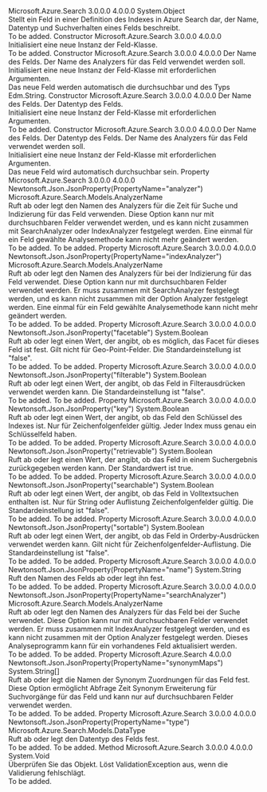 <Type Name="Field" FullName="Microsoft.Azure.Search.Models.Field">
  <TypeSignature Language="C#" Value="public class Field" />
  <TypeSignature Language="ILAsm" Value=".class public auto ansi beforefieldinit Field extends System.Object" />
  <TypeSignature Language="DocId" Value="T:Microsoft.Azure.Search.Models.Field" />
  <TypeSignature Language="VB.NET" Value="Public Class Field" />
  <TypeSignature Language="F#" Value="type Field = class" />
  <AssemblyInfo>
    <AssemblyName>Microsoft.Azure.Search</AssemblyName>
    <AssemblyVersion>3.0.0.0</AssemblyVersion>
    <AssemblyVersion>4.0.0.0</AssemblyVersion>
  </AssemblyInfo>
  <Base>
    <BaseTypeName>System.Object</BaseTypeName>
  </Base>
  <Interfaces />
  <Docs>
    <summary>
            Stellt ein Feld in einer Definition des Indexes in Azure Search dar, der Name, Datentyp und Suchverhalten eines Felds beschreibt.
            <see href="https://docs.microsoft.com/rest/api/searchservice/Create-Index" /></summary>
    <remarks>To be added.</remarks>
  </Docs>
  <Members>
    <Member MemberName=".ctor">
      <MemberSignature Language="C#" Value="public Field ();" />
      <MemberSignature Language="ILAsm" Value=".method public hidebysig specialname rtspecialname instance void .ctor() cil managed" />
      <MemberSignature Language="DocId" Value="M:Microsoft.Azure.Search.Models.Field.#ctor" />
      <MemberSignature Language="VB.NET" Value="Public Sub New ()" />
      <MemberType>Constructor</MemberType>
      <AssemblyInfo>
        <AssemblyName>Microsoft.Azure.Search</AssemblyName>
        <AssemblyVersion>3.0.0.0</AssemblyVersion>
        <AssemblyVersion>4.0.0.0</AssemblyVersion>
      </AssemblyInfo>
      <Parameters />
      <Docs>
        <summary>
            Initialisiert eine neue Instanz der Feld-Klasse.
            </summary>
        <remarks>To be added.</remarks>
      </Docs>
    </Member>
    <Member MemberName=".ctor">
      <MemberSignature Language="C#" Value="public Field (string name, Microsoft.Azure.Search.Models.AnalyzerName analyzerName);" />
      <MemberSignature Language="ILAsm" Value=".method public hidebysig specialname rtspecialname instance void .ctor(string name, class Microsoft.Azure.Search.Models.AnalyzerName analyzerName) cil managed" />
      <MemberSignature Language="DocId" Value="M:Microsoft.Azure.Search.Models.Field.#ctor(System.String,Microsoft.Azure.Search.Models.AnalyzerName)" />
      <MemberSignature Language="F#" Value="new Microsoft.Azure.Search.Models.Field : string * Microsoft.Azure.Search.Models.AnalyzerName -&gt; Microsoft.Azure.Search.Models.Field" Usage="new Microsoft.Azure.Search.Models.Field (name, analyzerName)" />
      <MemberType>Constructor</MemberType>
      <AssemblyInfo>
        <AssemblyName>Microsoft.Azure.Search</AssemblyName>
        <AssemblyVersion>3.0.0.0</AssemblyVersion>
        <AssemblyVersion>4.0.0.0</AssemblyVersion>
      </AssemblyInfo>
      <Parameters>
        <Parameter Name="name" Type="System.String" />
        <Parameter Name="analyzerName" Type="Microsoft.Azure.Search.Models.AnalyzerName" />
      </Parameters>
      <Docs>
        <param name="name">Der Name des Felds.</param>
        <param name="analyzerName">Der Name des Analyzers für das Feld verwendet werden soll.</param>
        <summary>
            Initialisiert eine neue Instanz der Feld-Klasse mit erforderlichen Argumenten.
            </summary>
        <remarks>Das neue Feld werden automatisch die durchsuchbar und des Typs Edm.String.</remarks>
      </Docs>
    </Member>
    <Member MemberName=".ctor">
      <MemberSignature Language="C#" Value="public Field (string name, Microsoft.Azure.Search.Models.DataType dataType);" />
      <MemberSignature Language="ILAsm" Value=".method public hidebysig specialname rtspecialname instance void .ctor(string name, class Microsoft.Azure.Search.Models.DataType dataType) cil managed" />
      <MemberSignature Language="DocId" Value="M:Microsoft.Azure.Search.Models.Field.#ctor(System.String,Microsoft.Azure.Search.Models.DataType)" />
      <MemberSignature Language="F#" Value="new Microsoft.Azure.Search.Models.Field : string * Microsoft.Azure.Search.Models.DataType -&gt; Microsoft.Azure.Search.Models.Field" Usage="new Microsoft.Azure.Search.Models.Field (name, dataType)" />
      <MemberType>Constructor</MemberType>
      <AssemblyInfo>
        <AssemblyName>Microsoft.Azure.Search</AssemblyName>
        <AssemblyVersion>3.0.0.0</AssemblyVersion>
        <AssemblyVersion>4.0.0.0</AssemblyVersion>
      </AssemblyInfo>
      <Parameters>
        <Parameter Name="name" Type="System.String" />
        <Parameter Name="dataType" Type="Microsoft.Azure.Search.Models.DataType" />
      </Parameters>
      <Docs>
        <param name="name">Der Name des Felds.</param>
        <param name="dataType">Der Datentyp des Felds.</param>
        <summary>
            Initialisiert eine neue Instanz der Feld-Klasse mit erforderlichen Argumenten.
            </summary>
        <remarks>To be added.</remarks>
      </Docs>
    </Member>
    <Member MemberName=".ctor">
      <MemberSignature Language="C#" Value="public Field (string name, Microsoft.Azure.Search.Models.DataType dataType, Microsoft.Azure.Search.Models.AnalyzerName analyzerName);" />
      <MemberSignature Language="ILAsm" Value=".method public hidebysig specialname rtspecialname instance void .ctor(string name, class Microsoft.Azure.Search.Models.DataType dataType, class Microsoft.Azure.Search.Models.AnalyzerName analyzerName) cil managed" />
      <MemberSignature Language="DocId" Value="M:Microsoft.Azure.Search.Models.Field.#ctor(System.String,Microsoft.Azure.Search.Models.DataType,Microsoft.Azure.Search.Models.AnalyzerName)" />
      <MemberSignature Language="F#" Value="new Microsoft.Azure.Search.Models.Field : string * Microsoft.Azure.Search.Models.DataType * Microsoft.Azure.Search.Models.AnalyzerName -&gt; Microsoft.Azure.Search.Models.Field" Usage="new Microsoft.Azure.Search.Models.Field (name, dataType, analyzerName)" />
      <MemberType>Constructor</MemberType>
      <AssemblyInfo>
        <AssemblyName>Microsoft.Azure.Search</AssemblyName>
        <AssemblyVersion>3.0.0.0</AssemblyVersion>
        <AssemblyVersion>4.0.0.0</AssemblyVersion>
      </AssemblyInfo>
      <Parameters>
        <Parameter Name="name" Type="System.String" />
        <Parameter Name="dataType" Type="Microsoft.Azure.Search.Models.DataType" />
        <Parameter Name="analyzerName" Type="Microsoft.Azure.Search.Models.AnalyzerName" />
      </Parameters>
      <Docs>
        <param name="name">Der Name des Felds.</param>
        <param name="dataType">Der Datentyp des Felds.</param>
        <param name="analyzerName">Der Name des Analyzers für das Feld verwendet werden soll.</param>
        <summary>
            Initialisiert eine neue Instanz der Feld-Klasse mit erforderlichen Argumenten.
            </summary>
        <remarks>Das neue Feld wird automatisch durchsuchbar sein.</remarks>
      </Docs>
    </Member>
    <Member MemberName="Analyzer">
      <MemberSignature Language="C#" Value="public Microsoft.Azure.Search.Models.AnalyzerName Analyzer { get; set; }" />
      <MemberSignature Language="ILAsm" Value=".property instance class Microsoft.Azure.Search.Models.AnalyzerName Analyzer" />
      <MemberSignature Language="DocId" Value="P:Microsoft.Azure.Search.Models.Field.Analyzer" />
      <MemberSignature Language="VB.NET" Value="Public Property Analyzer As AnalyzerName" />
      <MemberSignature Language="F#" Value="member this.Analyzer : Microsoft.Azure.Search.Models.AnalyzerName with get, set" Usage="Microsoft.Azure.Search.Models.Field.Analyzer" />
      <MemberType>Property</MemberType>
      <AssemblyInfo>
        <AssemblyName>Microsoft.Azure.Search</AssemblyName>
        <AssemblyVersion>3.0.0.0</AssemblyVersion>
        <AssemblyVersion>4.0.0.0</AssemblyVersion>
      </AssemblyInfo>
      <Attributes>
        <Attribute>
          <AttributeName>Newtonsoft.Json.JsonProperty(PropertyName="analyzer")</AttributeName>
        </Attribute>
      </Attributes>
      <ReturnValue>
        <ReturnType>Microsoft.Azure.Search.Models.AnalyzerName</ReturnType>
      </ReturnValue>
      <Docs>
        <summary>
            Ruft ab oder legt den Namen des Analyzers für die Zeit für Suche und Indizierung für das Feld verwenden. Diese Option kann nur mit durchsuchbaren Felder verwendet werden, und es kann nicht zusammen mit SearchAnalyzer oder IndexAnalyzer festgelegt werden. Eine einmal für ein Feld gewählte Analysemethode kann nicht mehr geändert werden.
            <see href="https://docs.microsoft.com/rest/api/searchservice/Language-support" /></summary>
        <value>To be added.</value>
        <remarks>To be added.</remarks>
      </Docs>
    </Member>
    <Member MemberName="IndexAnalyzer">
      <MemberSignature Language="C#" Value="public Microsoft.Azure.Search.Models.AnalyzerName IndexAnalyzer { get; set; }" />
      <MemberSignature Language="ILAsm" Value=".property instance class Microsoft.Azure.Search.Models.AnalyzerName IndexAnalyzer" />
      <MemberSignature Language="DocId" Value="P:Microsoft.Azure.Search.Models.Field.IndexAnalyzer" />
      <MemberSignature Language="VB.NET" Value="Public Property IndexAnalyzer As AnalyzerName" />
      <MemberSignature Language="F#" Value="member this.IndexAnalyzer : Microsoft.Azure.Search.Models.AnalyzerName with get, set" Usage="Microsoft.Azure.Search.Models.Field.IndexAnalyzer" />
      <MemberType>Property</MemberType>
      <AssemblyInfo>
        <AssemblyName>Microsoft.Azure.Search</AssemblyName>
        <AssemblyVersion>3.0.0.0</AssemblyVersion>
        <AssemblyVersion>4.0.0.0</AssemblyVersion>
      </AssemblyInfo>
      <Attributes>
        <Attribute>
          <AttributeName>Newtonsoft.Json.JsonProperty(PropertyName="indexAnalyzer")</AttributeName>
        </Attribute>
      </Attributes>
      <ReturnValue>
        <ReturnType>Microsoft.Azure.Search.Models.AnalyzerName</ReturnType>
      </ReturnValue>
      <Docs>
        <summary>
            Ruft ab oder legt den Namen des Analyzers für bei der Indizierung für das Feld verwendet. Diese Option kann nur mit durchsuchbaren Felder verwendet werden. Er muss zusammen mit SearchAnalyzer festgelegt werden, und es kann nicht zusammen mit der Option Analyzer festgelegt werden. Eine einmal für ein Feld gewählte Analysemethode kann nicht mehr geändert werden.
            <see href="https://docs.microsoft.com/rest/api/searchservice/Language-support" /></summary>
        <value>To be added.</value>
        <remarks>To be added.</remarks>
      </Docs>
    </Member>
    <Member MemberName="IsFacetable">
      <MemberSignature Language="C#" Value="public bool IsFacetable { get; set; }" />
      <MemberSignature Language="ILAsm" Value=".property instance bool IsFacetable" />
      <MemberSignature Language="DocId" Value="P:Microsoft.Azure.Search.Models.Field.IsFacetable" />
      <MemberSignature Language="VB.NET" Value="Public Property IsFacetable As Boolean" />
      <MemberSignature Language="F#" Value="member this.IsFacetable : bool with get, set" Usage="Microsoft.Azure.Search.Models.Field.IsFacetable" />
      <MemberType>Property</MemberType>
      <AssemblyInfo>
        <AssemblyName>Microsoft.Azure.Search</AssemblyName>
        <AssemblyVersion>3.0.0.0</AssemblyVersion>
        <AssemblyVersion>4.0.0.0</AssemblyVersion>
      </AssemblyInfo>
      <Attributes>
        <Attribute>
          <AttributeName>Newtonsoft.Json.JsonProperty("facetable")</AttributeName>
        </Attribute>
      </Attributes>
      <ReturnValue>
        <ReturnType>System.Boolean</ReturnType>
      </ReturnValue>
      <Docs>
        <summary>
            Ruft ab oder legt einen Wert, der angibt, ob es möglich, das Facet für dieses Feld ist fest. Gilt nicht für Geo-Point-Felder. Die Standardeinstellung ist "false".
            </summary>
        <value>To be added.</value>
        <remarks>To be added.</remarks>
      </Docs>
    </Member>
    <Member MemberName="IsFilterable">
      <MemberSignature Language="C#" Value="public bool IsFilterable { get; set; }" />
      <MemberSignature Language="ILAsm" Value=".property instance bool IsFilterable" />
      <MemberSignature Language="DocId" Value="P:Microsoft.Azure.Search.Models.Field.IsFilterable" />
      <MemberSignature Language="VB.NET" Value="Public Property IsFilterable As Boolean" />
      <MemberSignature Language="F#" Value="member this.IsFilterable : bool with get, set" Usage="Microsoft.Azure.Search.Models.Field.IsFilterable" />
      <MemberType>Property</MemberType>
      <AssemblyInfo>
        <AssemblyName>Microsoft.Azure.Search</AssemblyName>
        <AssemblyVersion>3.0.0.0</AssemblyVersion>
        <AssemblyVersion>4.0.0.0</AssemblyVersion>
      </AssemblyInfo>
      <Attributes>
        <Attribute>
          <AttributeName>Newtonsoft.Json.JsonProperty("filterable")</AttributeName>
        </Attribute>
      </Attributes>
      <ReturnValue>
        <ReturnType>System.Boolean</ReturnType>
      </ReturnValue>
      <Docs>
        <summary>
            Ruft ab oder legt einen Wert, der angibt, ob das Feld in Filterausdrücken verwendet werden kann. Die Standardeinstellung ist "false".
            </summary>
        <value>To be added.</value>
        <remarks>To be added.</remarks>
      </Docs>
    </Member>
    <Member MemberName="IsKey">
      <MemberSignature Language="C#" Value="public bool IsKey { get; set; }" />
      <MemberSignature Language="ILAsm" Value=".property instance bool IsKey" />
      <MemberSignature Language="DocId" Value="P:Microsoft.Azure.Search.Models.Field.IsKey" />
      <MemberSignature Language="VB.NET" Value="Public Property IsKey As Boolean" />
      <MemberSignature Language="F#" Value="member this.IsKey : bool with get, set" Usage="Microsoft.Azure.Search.Models.Field.IsKey" />
      <MemberType>Property</MemberType>
      <AssemblyInfo>
        <AssemblyName>Microsoft.Azure.Search</AssemblyName>
        <AssemblyVersion>3.0.0.0</AssemblyVersion>
        <AssemblyVersion>4.0.0.0</AssemblyVersion>
      </AssemblyInfo>
      <Attributes>
        <Attribute>
          <AttributeName>Newtonsoft.Json.JsonProperty("key")</AttributeName>
        </Attribute>
      </Attributes>
      <ReturnValue>
        <ReturnType>System.Boolean</ReturnType>
      </ReturnValue>
      <Docs>
        <summary>
            Ruft ab oder legt einen Wert, der angibt, ob das Feld den Schlüssel des Indexes ist. Nur für Zeichenfolgenfelder gültig. Jeder Index muss genau ein Schlüsselfeld haben.
            </summary>
        <value>To be added.</value>
        <remarks>To be added.</remarks>
      </Docs>
    </Member>
    <Member MemberName="IsRetrievable">
      <MemberSignature Language="C#" Value="public bool IsRetrievable { get; set; }" />
      <MemberSignature Language="ILAsm" Value=".property instance bool IsRetrievable" />
      <MemberSignature Language="DocId" Value="P:Microsoft.Azure.Search.Models.Field.IsRetrievable" />
      <MemberSignature Language="VB.NET" Value="Public Property IsRetrievable As Boolean" />
      <MemberSignature Language="F#" Value="member this.IsRetrievable : bool with get, set" Usage="Microsoft.Azure.Search.Models.Field.IsRetrievable" />
      <MemberType>Property</MemberType>
      <AssemblyInfo>
        <AssemblyName>Microsoft.Azure.Search</AssemblyName>
        <AssemblyVersion>3.0.0.0</AssemblyVersion>
        <AssemblyVersion>4.0.0.0</AssemblyVersion>
      </AssemblyInfo>
      <Attributes>
        <Attribute>
          <AttributeName>Newtonsoft.Json.JsonProperty("retrievable")</AttributeName>
        </Attribute>
      </Attributes>
      <ReturnValue>
        <ReturnType>System.Boolean</ReturnType>
      </ReturnValue>
      <Docs>
        <summary>
            Ruft ab oder legt einen Wert, der angibt, ob das Feld in einem Suchergebnis zurückgegeben werden kann. Der Standardwert ist true.
            </summary>
        <value>To be added.</value>
        <remarks>To be added.</remarks>
      </Docs>
    </Member>
    <Member MemberName="IsSearchable">
      <MemberSignature Language="C#" Value="public bool IsSearchable { get; set; }" />
      <MemberSignature Language="ILAsm" Value=".property instance bool IsSearchable" />
      <MemberSignature Language="DocId" Value="P:Microsoft.Azure.Search.Models.Field.IsSearchable" />
      <MemberSignature Language="VB.NET" Value="Public Property IsSearchable As Boolean" />
      <MemberSignature Language="F#" Value="member this.IsSearchable : bool with get, set" Usage="Microsoft.Azure.Search.Models.Field.IsSearchable" />
      <MemberType>Property</MemberType>
      <AssemblyInfo>
        <AssemblyName>Microsoft.Azure.Search</AssemblyName>
        <AssemblyVersion>3.0.0.0</AssemblyVersion>
        <AssemblyVersion>4.0.0.0</AssemblyVersion>
      </AssemblyInfo>
      <Attributes>
        <Attribute>
          <AttributeName>Newtonsoft.Json.JsonProperty("searchable")</AttributeName>
        </Attribute>
      </Attributes>
      <ReturnValue>
        <ReturnType>System.Boolean</ReturnType>
      </ReturnValue>
      <Docs>
        <summary>
            Ruft ab oder legt einen Wert, der angibt, ob das Feld in Volltextsuchen enthalten ist. Nur für String oder Auflistung Zeichenfolgenfelder gültig. Die Standardeinstellung ist "false".
            </summary>
        <value>To be added.</value>
        <remarks>To be added.</remarks>
      </Docs>
    </Member>
    <Member MemberName="IsSortable">
      <MemberSignature Language="C#" Value="public bool IsSortable { get; set; }" />
      <MemberSignature Language="ILAsm" Value=".property instance bool IsSortable" />
      <MemberSignature Language="DocId" Value="P:Microsoft.Azure.Search.Models.Field.IsSortable" />
      <MemberSignature Language="VB.NET" Value="Public Property IsSortable As Boolean" />
      <MemberSignature Language="F#" Value="member this.IsSortable : bool with get, set" Usage="Microsoft.Azure.Search.Models.Field.IsSortable" />
      <MemberType>Property</MemberType>
      <AssemblyInfo>
        <AssemblyName>Microsoft.Azure.Search</AssemblyName>
        <AssemblyVersion>3.0.0.0</AssemblyVersion>
        <AssemblyVersion>4.0.0.0</AssemblyVersion>
      </AssemblyInfo>
      <Attributes>
        <Attribute>
          <AttributeName>Newtonsoft.Json.JsonProperty("sortable")</AttributeName>
        </Attribute>
      </Attributes>
      <ReturnValue>
        <ReturnType>System.Boolean</ReturnType>
      </ReturnValue>
      <Docs>
        <summary>
            Ruft ab oder legt einen Wert, der angibt, ob das Feld in Orderby-Ausdrücken verwendet werden kann. Gilt nicht für Zeichenfolgenfelder-Auflistung.
            Die Standardeinstellung ist "false".
            </summary>
        <value>To be added.</value>
        <remarks>To be added.</remarks>
      </Docs>
    </Member>
    <Member MemberName="Name">
      <MemberSignature Language="C#" Value="public string Name { get; set; }" />
      <MemberSignature Language="ILAsm" Value=".property instance string Name" />
      <MemberSignature Language="DocId" Value="P:Microsoft.Azure.Search.Models.Field.Name" />
      <MemberSignature Language="VB.NET" Value="Public Property Name As String" />
      <MemberSignature Language="F#" Value="member this.Name : string with get, set" Usage="Microsoft.Azure.Search.Models.Field.Name" />
      <MemberType>Property</MemberType>
      <AssemblyInfo>
        <AssemblyName>Microsoft.Azure.Search</AssemblyName>
        <AssemblyVersion>3.0.0.0</AssemblyVersion>
        <AssemblyVersion>4.0.0.0</AssemblyVersion>
      </AssemblyInfo>
      <Attributes>
        <Attribute>
          <AttributeName>Newtonsoft.Json.JsonProperty(PropertyName="name")</AttributeName>
        </Attribute>
      </Attributes>
      <ReturnValue>
        <ReturnType>System.String</ReturnType>
      </ReturnValue>
      <Docs>
        <summary>
            Ruft den Namen des Felds ab oder legt ihn fest.
            <see href="https://docs.microsoft.com/rest/api/searchservice/Naming-rules" /></summary>
        <value>To be added.</value>
        <remarks>To be added.</remarks>
      </Docs>
    </Member>
    <Member MemberName="SearchAnalyzer">
      <MemberSignature Language="C#" Value="public Microsoft.Azure.Search.Models.AnalyzerName SearchAnalyzer { get; set; }" />
      <MemberSignature Language="ILAsm" Value=".property instance class Microsoft.Azure.Search.Models.AnalyzerName SearchAnalyzer" />
      <MemberSignature Language="DocId" Value="P:Microsoft.Azure.Search.Models.Field.SearchAnalyzer" />
      <MemberSignature Language="VB.NET" Value="Public Property SearchAnalyzer As AnalyzerName" />
      <MemberSignature Language="F#" Value="member this.SearchAnalyzer : Microsoft.Azure.Search.Models.AnalyzerName with get, set" Usage="Microsoft.Azure.Search.Models.Field.SearchAnalyzer" />
      <MemberType>Property</MemberType>
      <AssemblyInfo>
        <AssemblyName>Microsoft.Azure.Search</AssemblyName>
        <AssemblyVersion>3.0.0.0</AssemblyVersion>
        <AssemblyVersion>4.0.0.0</AssemblyVersion>
      </AssemblyInfo>
      <Attributes>
        <Attribute>
          <AttributeName>Newtonsoft.Json.JsonProperty(PropertyName="searchAnalyzer")</AttributeName>
        </Attribute>
      </Attributes>
      <ReturnValue>
        <ReturnType>Microsoft.Azure.Search.Models.AnalyzerName</ReturnType>
      </ReturnValue>
      <Docs>
        <summary>
            Ruft ab oder legt den Namen des Analyzers für das Feld bei der Suche verwendet. Diese Option kann nur mit durchsuchbaren Felder verwendet werden. Er muss zusammen mit IndexAnalyzer festgelegt werden, und es kann nicht zusammen mit der Option Analyzer festgelegt werden. Dieses Analyseprogramm kann für ein vorhandenes Feld aktualisiert werden.
            <see href="https://docs.microsoft.com/rest/api/searchservice/Language-support" /></summary>
        <value>To be added.</value>
        <remarks>To be added.</remarks>
      </Docs>
    </Member>
    <Member MemberName="SynonymMaps">
      <MemberSignature Language="C#" Value="public string[] SynonymMaps { get; set; }" />
      <MemberSignature Language="ILAsm" Value=".property instance string[] SynonymMaps" />
      <MemberSignature Language="DocId" Value="P:Microsoft.Azure.Search.Models.Field.SynonymMaps" />
      <MemberSignature Language="VB.NET" Value="Public Property SynonymMaps As String()" />
      <MemberSignature Language="F#" Value="member this.SynonymMaps : string[] with get, set" Usage="Microsoft.Azure.Search.Models.Field.SynonymMaps" />
      <MemberType>Property</MemberType>
      <AssemblyInfo>
        <AssemblyName>Microsoft.Azure.Search</AssemblyName>
        <AssemblyVersion>4.0.0.0</AssemblyVersion>
      </AssemblyInfo>
      <Attributes>
        <Attribute>
          <AttributeName>Newtonsoft.Json.JsonProperty(PropertyName="synonymMaps")</AttributeName>
        </Attribute>
      </Attributes>
      <ReturnValue>
        <ReturnType>System.String[]</ReturnType>
      </ReturnValue>
      <Docs>
        <summary>
            Ruft ab oder legt die Namen der Synonym Zuordnungen für das Feld fest. Diese Option ermöglicht Abfrage Zeit Synonym Erweiterung für Suchvorgänge für das Feld und kann nur auf durchsuchbaren Felder verwendet werden.
            </summary>
        <value>To be added.</value>
        <remarks>To be added.</remarks>
      </Docs>
    </Member>
    <Member MemberName="Type">
      <MemberSignature Language="C#" Value="public Microsoft.Azure.Search.Models.DataType Type { get; set; }" />
      <MemberSignature Language="ILAsm" Value=".property instance class Microsoft.Azure.Search.Models.DataType Type" />
      <MemberSignature Language="DocId" Value="P:Microsoft.Azure.Search.Models.Field.Type" />
      <MemberSignature Language="VB.NET" Value="Public Property Type As DataType" />
      <MemberSignature Language="F#" Value="member this.Type : Microsoft.Azure.Search.Models.DataType with get, set" Usage="Microsoft.Azure.Search.Models.Field.Type" />
      <MemberType>Property</MemberType>
      <AssemblyInfo>
        <AssemblyName>Microsoft.Azure.Search</AssemblyName>
        <AssemblyVersion>3.0.0.0</AssemblyVersion>
        <AssemblyVersion>4.0.0.0</AssemblyVersion>
      </AssemblyInfo>
      <Attributes>
        <Attribute>
          <AttributeName>Newtonsoft.Json.JsonProperty(PropertyName="type")</AttributeName>
        </Attribute>
      </Attributes>
      <ReturnValue>
        <ReturnType>Microsoft.Azure.Search.Models.DataType</ReturnType>
      </ReturnValue>
      <Docs>
        <summary>
            Ruft ab oder legt den Datentyp des Felds fest.
            </summary>
        <value>To be added.</value>
        <remarks>To be added.</remarks>
      </Docs>
    </Member>
    <Member MemberName="Validate">
      <MemberSignature Language="C#" Value="public virtual void Validate ();" />
      <MemberSignature Language="ILAsm" Value=".method public hidebysig newslot virtual instance void Validate() cil managed" />
      <MemberSignature Language="DocId" Value="M:Microsoft.Azure.Search.Models.Field.Validate" />
      <MemberSignature Language="VB.NET" Value="Public Overridable Sub Validate ()" />
      <MemberSignature Language="F#" Value="abstract member Validate : unit -&gt; unit&#xA;override this.Validate : unit -&gt; unit" Usage="field.Validate " />
      <MemberType>Method</MemberType>
      <AssemblyInfo>
        <AssemblyName>Microsoft.Azure.Search</AssemblyName>
        <AssemblyVersion>3.0.0.0</AssemblyVersion>
        <AssemblyVersion>4.0.0.0</AssemblyVersion>
      </AssemblyInfo>
      <ReturnValue>
        <ReturnType>System.Void</ReturnType>
      </ReturnValue>
      <Parameters />
      <Docs>
        <summary>
            Überprüfen Sie das Objekt. Löst ValidationException aus, wenn die Validierung fehlschlägt.
            </summary>
        <remarks>To be added.</remarks>
      </Docs>
    </Member>
  </Members>
</Type>